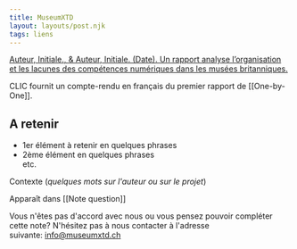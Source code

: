 ```yaml
---
title: MuseumXTD
layout: layouts/post.njk
tags: liens
---
```

[Auteur, Initiale., & Auteur, Initiale. (Date). Un rapport analyse l’organisation et les lacunes des compétences numériques dans les musées britanniques.](https://www.club-innovation-culture.fr/rapport-organisation-lacunes-competences-numeriques-musees-britanniques/)

CLIC fournit un compte-rendu en français du premier rapport de [[One-by-One]].

## A retenir
- 1er élément à retenir en quelques phrases
- 2ème élément en quelques phrases  
etc. 
  
Contexte (*quelques mots sur l'auteur ou sur le projet*)


Apparaît dans [[Note question]]

Vous n'êtes pas d'accord avec nous ou vous pensez pouvoir compléter cette note? N'hésitez pas à nous contacter à l'adresse suivante: [info@museumxtd.ch](mailto:info@museumxtd.ch)